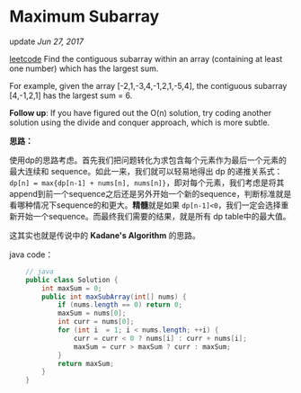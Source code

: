 # Maximum Subarray

update _Jun 27, 2017_

[leetcode](https://leetcode.com/problems/maximum-subarray/#/description) Find the contiguous subarray within an array \(containing at least one number\) which has the largest sum.

For example, given the array \[-2,1,-3,4,-1,2,1,-5,4\], the contiguous subarray \[4,-1,2,1\] has the largest sum = 6.

**Follow up**: If you have figured out the O\(n\) solution, try coding another solution using the divide and conquer approach, which is more subtle.

**思路：**

使用dp的思路考虑。首先我们把问题转化为求包含每个元素作为最后一个元素的最大连续和 sequence。如此一来，我们就可以轻易地得出 dp 的递推关系式：`dp[n] = max{dp[n-1] + nums[n], nums[n]}`，即对每个元素，我们考虑是将其append到前一个sequence之后还是另外开始一个新的sequence，判断标准就是看哪种情况下sequence的和更大。**精髓**就是如果 `dp[n-1]<0`，我们一定会选择重新开始一个sequence。而最终我们需要的结果，就是所有 dp table中的最大值。

这其实也就是传说中的 **Kadane's Algorithm** 的思路。

java code：

```java
    // java
    public class Solution {
        int maxSum = 0;
        public int maxSubArray(int[] nums) {
            if (nums.length == 0) return 0;
            maxSum = nums[0];
            int curr = nums[0];
            for (int i  = 1; i < nums.length; ++i) {
                curr = curr < 0 ? nums[i] : curr + nums[i];
                maxSum = curr > maxSum ? curr : maxSum;
            }
            return maxSum;
        }
    }
```

